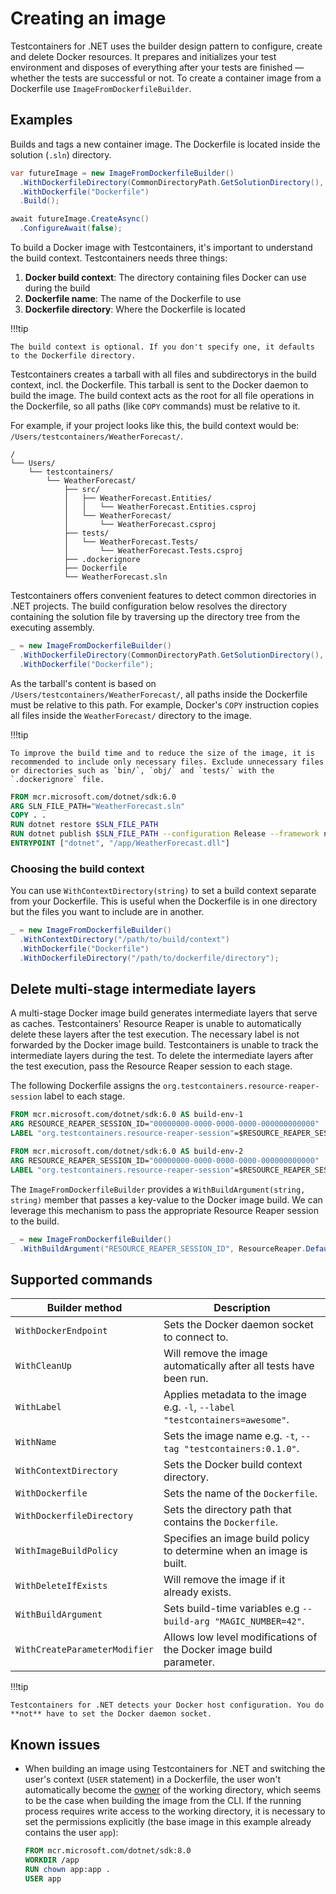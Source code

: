 # Creating an image

Testcontainers for .NET uses the builder design pattern to configure, create and delete Docker resources. It prepares and initializes your test environment and disposes of everything after your tests are finished — whether the tests are successful or not. To create a container image from a Dockerfile use `ImageFromDockerfileBuilder`.

## Examples

Builds and tags a new container image. The Dockerfile is located inside the solution (`.sln`) directory.

```csharp
var futureImage = new ImageFromDockerfileBuilder()
  .WithDockerfileDirectory(CommonDirectoryPath.GetSolutionDirectory(), string.Empty)
  .WithDockerfile("Dockerfile")
  .Build();

await futureImage.CreateAsync()
  .ConfigureAwait(false);
```

To build a Docker image with Testcontainers, it's important to understand the build context. Testcontainers needs three things:

1. **Docker build context**: The directory containing files Docker can use during the build
2. **Dockerfile name**: The name of the Dockerfile to use
3. **Dockerfile directory**: Where the Dockerfile is located

!!!tip

    The build context is optional. If you don't specify one, it defaults to the Dockerfile directory.

Testcontainers creates a tarball with all files and subdirectorys in the build context, incl. the Dockerfile. This tarball is sent to the Docker daemon to build the image. The build context acts as the root for all file operations in the Dockerfile, so all paths (like `COPY` commands) must be relative to it.

For example, if your project looks like this, the build context would be: `/Users/testcontainers/WeatherForecast/`.

    /
    └── Users/
        └── testcontainers/
            └── WeatherForecast/
                ├── src/
                │   ├── WeatherForecast.Entities/
                │   │   └── WeatherForecast.Entities.csproj
                │   └── WeatherForecast/
                │       └── WeatherForecast.csproj
                ├── tests/
                │   └── WeatherForecast.Tests/
                │       └── WeatherForecast.Tests.csproj
                ├── .dockerignore
                ├── Dockerfile
                └── WeatherForecast.sln

Testcontainers offers convenient features to detect common directories in .NET projects. The build configuration below resolves the directory containing the solution file by traversing up the directory tree from the executing assembly.

```csharp
_ = new ImageFromDockerfileBuilder()
  .WithDockerfileDirectory(CommonDirectoryPath.GetSolutionDirectory(), string.Empty)
  .WithDockerfile("Dockerfile");
```

As the tarball's content is based on `/Users/testcontainers/WeatherForecast/`, all paths inside the Dockerfile must be relative to this path. For example, Docker's `COPY` instruction copies all files inside the `WeatherForecast/` directory to the image.

!!!tip

    To improve the build time and to reduce the size of the image, it is recommended to include only necessary files. Exclude unnecessary files or directories such as `bin/`, `obj/` and `tests/` with the `.dockerignore` file.

```Dockerfile
FROM mcr.microsoft.com/dotnet/sdk:6.0
ARG SLN_FILE_PATH="WeatherForecast.sln"
COPY . .
RUN dotnet restore $SLN_FILE_PATH
RUN dotnet publish $SLN_FILE_PATH --configuration Release --framework net6.0 --output app
ENTRYPOINT ["dotnet", "/app/WeatherForecast.dll"]
```

### Choosing the build context

You can use `WithContextDirectory(string)` to set a build context separate from your Dockerfile. This is useful when the Dockerfile is in one directory but the files you want to include are in another.

```csharp
_ = new ImageFromDockerfileBuilder()
  .WithContextDirectory("/path/to/build/context")
  .WithDockerfile("Dockerfile")
  .WithDockerfileDirectory("/path/to/dockerfile/directory");
```

## Delete multi-stage intermediate layers

A multi-stage Docker image build generates intermediate layers that serve as caches. Testcontainers' Resource Reaper is unable to automatically delete these layers after the test execution. The necessary label is not forwarded by the Docker image build. Testcontainers is unable to track the intermediate layers during the test. To delete the intermediate layers after the test execution, pass the Resource Reaper session to each stage.

The following Dockerfile assigns the `org.testcontainers.resource-reaper-session` label to each stage.

```Dockerfile
FROM mcr.microsoft.com/dotnet/sdk:6.0 AS build-env-1
ARG RESOURCE_REAPER_SESSION_ID="00000000-0000-0000-0000-000000000000"
LABEL "org.testcontainers.resource-reaper-session"=$RESOURCE_REAPER_SESSION_ID

FROM mcr.microsoft.com/dotnet/sdk:6.0 AS build-env-2
ARG RESOURCE_REAPER_SESSION_ID="00000000-0000-0000-0000-000000000000"
LABEL "org.testcontainers.resource-reaper-session"=$RESOURCE_REAPER_SESSION_ID
```

The `ImageFromDockerfileBuilder` provides a `WithBuildArgument(string, string)` member that passes a key-value to the Docker image build. We can leverage this mechanism to pass the appropriate Resource Reaper session to the build.

```csharp
_ = new ImageFromDockerfileBuilder()
  .WithBuildArgument("RESOURCE_REAPER_SESSION_ID", ResourceReaper.DefaultSessionId.ToString("D"));
```

## Supported commands

| Builder method                | Description                                                                  |
|-------------------------------|------------------------------------------------------------------------------|
| `WithDockerEndpoint`          | Sets the Docker daemon socket to connect to.                                 |
| `WithCleanUp`                 | Will remove the image automatically after all tests have been run.           |
| `WithLabel`                   | Applies metadata to the image e.g. `-l`, `--label "testcontainers=awesome"`. |
| `WithName`                    | Sets the image name e.g. `-t`, `--tag "testcontainers:0.1.0"`.               |
| `WithContextDirectory`        | Sets the Docker build context directory.                                     |
| `WithDockerfile`              | Sets the name of the `Dockerfile`.                                           |
| `WithDockerfileDirectory`     | Sets the directory path that contains the `Dockerfile`.                      |
| `WithImageBuildPolicy`        | Specifies an image build policy to determine when an image is built.         |
| `WithDeleteIfExists`          | Will remove the image if it already exists.                                  |
| `WithBuildArgument`           | Sets build-time variables e.g `--build-arg "MAGIC_NUMBER=42"`.               |
| `WithCreateParameterModifier` | Allows low level modifications of the Docker image build parameter.          |

!!!tip

    Testcontainers for .NET detects your Docker host configuration. You do **not** have to set the Docker daemon socket.

## Known issues

- When building an image using Testcontainers for .NET and switching the user's context (`USER` statement) in a Dockerfile, the user won't automatically become the [owner](https://github.com/testcontainers/testcontainers-dotnet/issues/1171#issuecomment-2099197840) of the working directory, which seems to be the case when building the image from the CLI. If the running process requires write access to the working directory, it is necessary to set the permissions explicitly (the base image in this example already contains the user `app`):

   ```Dockerfile
   FROM mcr.microsoft.com/dotnet/sdk:8.0
   WORKDIR /app
   RUN chown app:app .
   USER app
   ```
